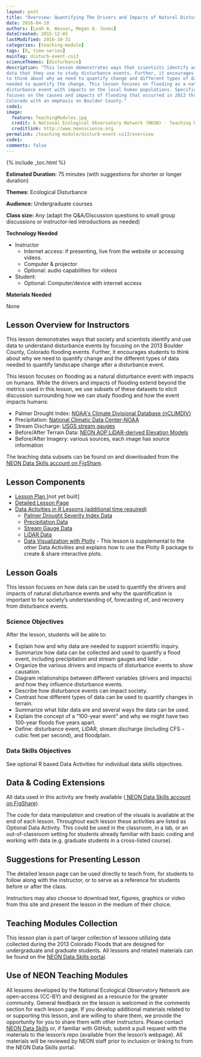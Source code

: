 ```yaml
---
layout: post
title: "Overview: Quantifying The Drivers and Impacts of Natural Disturbance Events – The 2013 Colorado Floods"
date: 2016-04-10
authors: [Leah A. Wasser, Megan A. Jones]
dateCreated: 2015-12-05
lastModified: 2016-10-31
categories: [teaching-module]
tags: [R, time-series]
mainTag: disturb-event-co13
scienceThemes: [disturbance]
description: "This lesson demonstrates ways that scientists identify and use 
data that they use to study disturbance events. Further, it encourages students 
to think about why we need to quantify change and different types of data 
needed to quantify the change. This lesson focuses on flooding as a natural 
disturbance event with impacts on the local human populations. Specifically, it 
focuses on the causes and impacts of flooding that occurred in 2013 throughout 
Colorado with an emphasis on Boulder County." 
code1:
image:
  feature: TeachingModules.jpg
  credit: A National Ecological Observatory Network (NEON) - Teaching Module
  creditlink: http://www.neonscience.org
permalink: /teaching-module/disturb-event-co13/overview
code1: 
comments: false
---
```


{% include _toc.html %}



**Estimated Duration:** 75 minutes (with suggestions for shorter or longer duration)

**Themes:** Ecological Disturbance

**Audience:** Undergraduate courses

**Class size:** Any (adapt the Q&A/Discussion questions to small group
discussions or instructor-led introductions as needed)

**Technology Needed**

* Instructor
    + Internet access: if presenting, live from the website or accessing videos.
    + Computer & projector
    + Optional: audio capabilities for videos
* Student:
    + Optional: Computer/device with internet access 

**Materials Needed**

None


## Lesson Overview for Instructors 
This lesson demonstrates ways that society and scientists identify and use data 
to understand disturbance events by focusing on the 2013 Boulder County, Colorado
flooding events. Further, it encourages students to think about 
why we need to quantify change and the different types of data needed to quantify 
landscape change after a disturbance event. 

This lesson focuses on flooding as a natural disturbance event with impacts on 
humans. While the drivers and impacts of flooding extend beyond the metrics used
in this lesson, we use subsets of these datasets to elicit discussion 
surrounding how we can study flooding and how the event impacts humans: 

* Palmer Drought Index: <a href="http://www7.ncdc.noaa.gov/CDO/CDODivisionalSelect.jsp" target="_blank"> NOAA's Climate Divisional Database (nCLIMDIV)</a>
* Precipitation: <a href="http://www.ncdc.noaa.gov/cdo-web/search" target="_blank"> National Climatic Data Center-NOAA </a>
* Stream Discharge: <a href="http://waterdata.usgs.gov/nwis" target="_blank"> USGS stream gauges </a>
* Before/After Terrain Data: <a href="http://www.neonscience.org/science-design/collection-methods/airborne-remote-sensing" target="_blank"> NEON AOP LiDAR-derived Elevation Models </a>
* Before/After Imagery: various sources, each image has source information 

The teaching data subsets can be found on and downloaded from the 
<a href="https://figshare.com/s/dc58120c46959d4116c3" target="_blank">
NEON Data Skills account on FigShare</a>. 


## Lesson Components

* <a href="{{ site.baseurl}}/teaching-module/disturb-event-co13/lesson-plan" target="_blank"> Lesson Plan </a> [not yet built]
* <a href="{{ site.baseurl}}/teaching-module/disturb-event-co13/detailed-lesson" target="_blank"> Detailed Lesson Page
* Data Activities in R Lessons (additional time required)
    + <a href="{{ site.baseurl }}/R/nCLIMDIV-Palmer-Drought-Data-R" target="_blank"> Palmer Drought Severity Index Data </a>
    +  <a href="{{ site.baseurl }}/R/COOP-precip-data-R" target="_blank">Precipitation Data</a>
    + <a href="{{ site.baseurl }}/R/USGS-Stream-Discharge-Data-R" target="_blank"> Stream Gauge Data</a> 
    + <a href="{{ site.baseurl }}/R/NEON-lidar-flood-CO13" target="_blank"> LiDAR Data</a>
    + <a href="{{ site.baseurl }}/R/Plotly" target="_blank"> Data Visualization with Plotly</a> - 
    This lesson is supplemental to the other Data Activities and explains how to use the Plotly R package to create & share interactive plots.


## Lesson Goals 
This lesson focuses on how data can be used to quantify the drivers and impacts
of natural disturbance events and why the quantification is important to for
society’s understanding of, forecasting of, and recovery from disturbance events. 

### Science Objectives
After the lesson, students will be able to: 

* Explain how and why data are needed to support scientific inquiry.
* Summarize how data can be collected and used to quantify a flood event, 
including precipitation and stream gauges and lidar .
* Organize the various drivers and impacts of disturbance events to show 
causation. 
* Diagram relationships between different variables (drivers and impacts) and 
how they influence disturbance events.
* Describe how disturbance events can impact society. 
* Contrast how different types of data can be used to quantify changes in terrain. 
* Summarize what lidar data are and several ways the data can be used.
* Explain the concept of a “100-year event” and why we might have two 100-year floods five years apart.
* Define: disturbance event, LiDAR, stream discharge (including CFS – cubic feet per second), and floodplain. 

### Data Skills Objectives
See optional R based Data Activities for individual data skills objectives.

## Data & Coding Extensions
All data used in this activity are freely available (<a href="https://figshare.com/s/dc58120c46959d4116c3" target="_blank">
NEON Data Skills account on FigShare</a>). 

The code for data manipulation and creation of the visuals is available at the 
end of each lesson. Throughout each lesson these activities are listed as 
Optional Data Activity. This could be used in the classroom, in a lab, or an 
out-of-classroom setting for students already familiar with basic coding and 
working with data (e.g. graduate students in a cross-listed course). 

## Suggestions for Presenting Lesson
The detailed lesson page can be used directly to teach from, for students to 
follow along with the instructor, or to serve as a reference for students before 
or after the class. 

Instructors may also choose to download text, figures, graphics or video from 
this site and present the lesson in the medium of their choice. 

## Teaching Modules Collection
This lesson plan is part of larger collection of lessons utilizing data 
collected during the 2013 Colorado Floods that are designed for undergraduate 
and graduate students. All lessons and related materials can be found on the 
<a href="http://www.neondataskills.org/" target="_blank"> NEON Data Skills portal</a>.

## Use of NEON Teaching Modules 
All lessons developed by the National Ecological Observatory Network are 
open-access (CC-BY) and designed as a resource for the greater community. 
General feedback on the lesson is welcomed in the comments section <Link> for 
each lesson page. If you develop additional materials related to or supporting 
this lesson, and are willing to share them, we provide the opportunity for you 
to share them with other instructors. Please contact
<a href="mailto:neondataskills@BattelleEcology.org?subject=Comment%20RE%3A%20Teaching%20Module">NEON Data Skills</a> 
or, if familiar with GitHub, submit a pull request with the materials to the 
lesson’s repo (available from the lesson’s webpage). All materials will be
reviewed by NEON staff prior to inclusion or linking to from the NEON Data 
Skills portal. 

